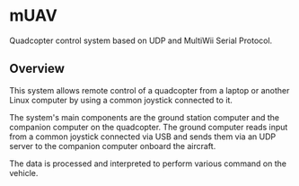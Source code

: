 # mUAV
Quadcopter control system based on UDP and MultiWii Serial Protocol.

## Overview
This system allows remote control of a quadcopter from a laptop or another Linux computer by using a common joystick connected to it.

The system's main components are the ground station computer and the companion computer on the quadcopter.
The ground computer reads input from a common joystick connected via USB and sends them via an UDP server to the companion computer onboard the aircraft.

The data is processed and interpreted to perform various command on the vehicle.
